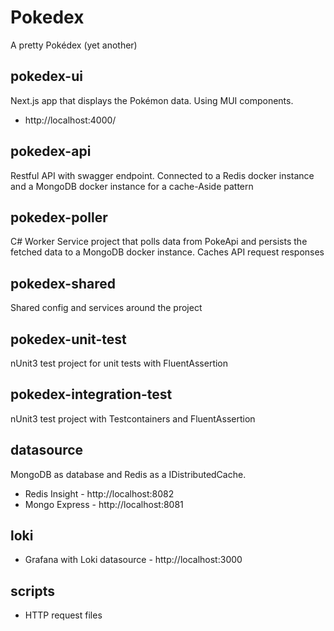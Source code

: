 ﻿# Pokedex

A pretty Pokédex (yet another)

## pokedex-ui

Next.js app that displays the Pokémon data. Using MUI components.

* http://localhost:4000/

## pokedex-api

Restful API with swagger endpoint. Connected to a Redis docker instance and a MongoDB docker instance
for a cache-Aside pattern

## pokedex-poller

C# Worker Service project that polls data from PokeApi and persists the fetched data to a MongoDB docker instance.
Caches API request responses

## pokedex-shared

Shared config and services around the project

## pokedex-unit-test

nUnit3 test project for unit tests with FluentAssertion

## pokedex-integration-test

nUnit3 test project with Testcontainers and FluentAssertion

## datasource

MongoDB as database and Redis as a IDistributedCache.

* Redis Insight - http://localhost:8082
* Mongo Express - http://localhost:8081

## loki

* Grafana with Loki datasource - http://localhost:3000

## scripts

* HTTP request files